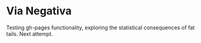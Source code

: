 # Via Negativa

Testing gh-pages functionality, exploring the statistical consequences of fat tails.
Next attempt.
